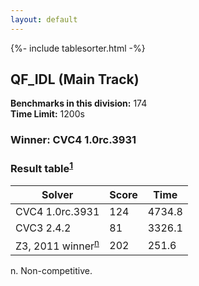 ```yaml
---
layout: default
---
```

{%- include tablesorter.html -%}

##  QF_IDL (Main Track)

**Benchmarks in this division:** 174 
<br/>
**Time Limit:** 1200s

### Winner: CVC4 1.0rc.3931

### Result table<sup><a href="#fn1">1</a></sup>

<table id="smtexec" class="result sorted">
<thead>
<tr>
<th class="center">Solver</th>
<th class="center">Score</th>
<th class="center">Time </th>
</tr>
</thead>
<tr>
<td>CVC4 1.0rc.3931</td>
<td class="right">124</td>
<td class="right">4734.8</td>
</tr>
<tr>
<td>CVC3 2.4.2</td>
<td class="right">81</td>
<td class="right">3326.1</td>
</tr>
<tr>
<td><span class="non-competing-grey">Z3, 2011 winner<sup><a href="#fn">n</a></sup></span></td>
<td class="right">202</td>
<td class="right">251.6</td>
</tr>
</table>

<span id="fn"> n. Non-competitive.</span>
